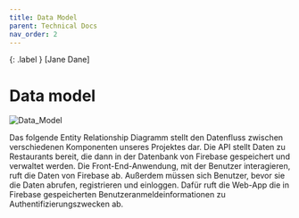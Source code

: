 ```yaml
---
title: Data Model
parent: Technical Docs
nav_order: 2
---
```


{: .label }
[Jane Dane]

# Data model

![Data_Model](./assets/images/data_model.png)

Das folgende Entity Relationship Diagramm stellt den Datenfluss zwischen verschiedenen Komponenten unseres Projektes dar. Die API stellt Daten zu Restaurants bereit, die dann in der Datenbank von Firebase gespeichert und verwaltet werden. Die Front-End-Anwendung, mit der Benutzer interagieren, ruft die Daten von Firebase ab. Außerdem müssen sich Benutzer, bevor sie die Daten abrufen, registrieren und einloggen. Dafür ruft die Web-App die in Firebase gespeicherten Benutzeranmeldeinformationen zu Authentifizierungszwecken ab. 
